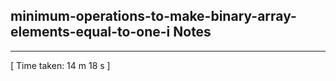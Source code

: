 <h2>minimum-operations-to-make-binary-array-elements-equal-to-one-i Notes</h2><hr>[ Time taken: 14 m 18 s ]
